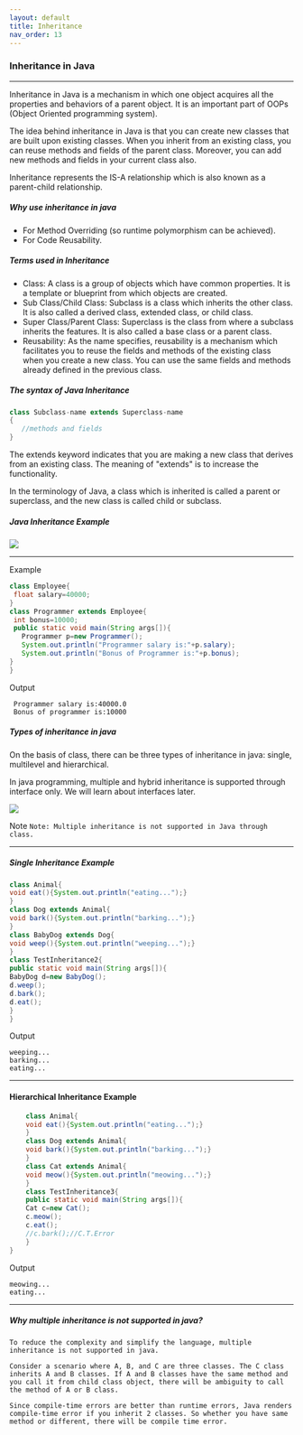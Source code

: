 ```yaml
---
layout: default
title: Inheritance
nav_order: 13
---
```

### Inheritance in Java

---------

Inheritance in Java is a mechanism in which one object acquires all the properties and behaviors of a parent object. It is an important part of OOPs (Object Oriented programming system).

The idea behind inheritance in Java is that you can create new classes that are built upon existing classes. When you inherit from an existing class, you can reuse methods and fields of the parent class. Moreover, you can add new methods and fields in your current class also.

Inheritance represents the IS-A relationship which is also known as a parent-child relationship.


##### Why use inheritance in java


   - For Method Overriding (so runtime polymorphism can be achieved).
   - For Code Reusability.

##### Terms used in Inheritance


   - Class: A class is a group of objects which have common properties. It is a template or blueprint from which objects are created.
   - Sub Class/Child Class: Subclass is a class which inherits the other class. It is also called a derived class, extended class, or child class.
   - Super Class/Parent Class: Superclass is the class from where a subclass inherits the features. It is also called a base class or a parent class.
   - Reusability: As the name specifies, reusability is a mechanism which facilitates you to reuse the fields and methods of the existing class when you create a new class. You can use the same fields and methods already defined in the previous class.


##### The syntax of Java Inheritance

```java
class Subclass-name extends Superclass-name  
{  
   //methods and fields  
} 
```

The extends keyword indicates that you are making a new class that derives from an existing class. The meaning of "extends" is to increase the functionality.

In the terminology of Java, a class which is inherited is called a parent or superclass, and the new class is called child or subclass.

##### Java Inheritance Example

![](https://static.javatpoint.com/images/core/inheritance.jpg)

----

Example
```java
class Employee{  
 float salary=40000;  
}  
class Programmer extends Employee{  
 int bonus=10000;  
 public static void main(String args[]){  
   Programmer p=new Programmer();  
   System.out.println("Programmer salary is:"+p.salary);  
   System.out.println("Bonus of Programmer is:"+p.bonus);  
}  
} 
```
Output
```
 Programmer salary is:40000.0
 Bonus of programmer is:10000
```

##### Types of inheritance in java

On the basis of class, there can be three types of inheritance in java: single, multilevel and hierarchical.

In java programming, multiple and hybrid inheritance is supported through interface only. We will learn about interfaces later.

![](https://static.javatpoint.com/images/core/typesofinheritance.jpg)

Note ```Note: Multiple inheritance is not supported in Java through class.```

------

##### Single Inheritance Example
    
```java
class Animal{  
void eat(){System.out.println("eating...");}  
}  
class Dog extends Animal{  
void bark(){System.out.println("barking...");}  
}  
class BabyDog extends Dog{  
void weep(){System.out.println("weeping...");}  
}  
class TestInheritance2{  
public static void main(String args[]){  
BabyDog d=new BabyDog();  
d.weep();  
d.bark();  
d.eat();  
}
} 
```
Output
```
weeping...
barking...
eating...
```

----
#### Hierarchical Inheritance Example

```java
    class Animal{  
    void eat(){System.out.println("eating...");}  
    }  
    class Dog extends Animal{  
    void bark(){System.out.println("barking...");}  
    }  
    class Cat extends Animal{  
    void meow(){System.out.println("meowing...");}  
    }  
    class TestInheritance3{  
    public static void main(String args[]){  
    Cat c=new Cat();  
    c.meow();  
    c.eat();  
    //c.bark();//C.T.Error  
    }
}  
```
Output
```
meowing...
eating...
```

-----

##### Why multiple inheritance is not supported in java?
```
To reduce the complexity and simplify the language, multiple inheritance is not supported in java.

Consider a scenario where A, B, and C are three classes. The C class inherits A and B classes. If A and B classes have the same method and you call it from child class object, there will be ambiguity to call the method of A or B class.

Since compile-time errors are better than runtime errors, Java renders compile-time error if you inherit 2 classes. So whether you have same method or different, there will be compile time error.
```

